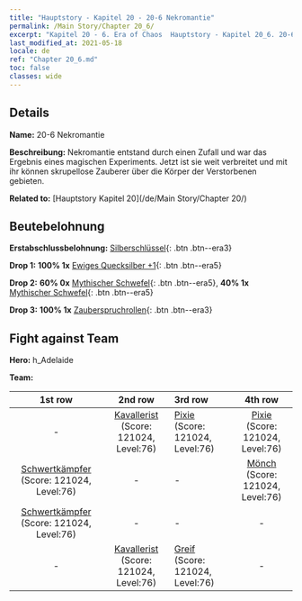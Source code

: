 ```yaml
---
title: "Hauptstory - Kapitel 20 - 20-6 Nekromantie"
permalink: /Main Story/Chapter 20_6/
excerpt: "Kapitel 20 - 6. Era of Chaos  Hauptstory - Kapitel 20_6. 20-6 Nekromantie"
last_modified_at: 2021-05-18
locale: de
ref: "Chapter 20_6.md"
toc: false
classes: wide
---
```


## Details

 **Name:** 20-6 Nekromantie

 **Beschreibung:** Nekromantie entstand durch einen Zufall und war das Ergebnis eines magischen Experiments. Jetzt ist sie weit verbreitet und mit ihr können skrupellose Zauberer über die Körper der Verstorbenen gebieten.

 **Related to:** [Hauptstory Kapitel 20](/de/Main Story/Chapter 20/)

## Beutebelohnung

 **Erstabschlussbelohnung:** [Silberschlüssel](/ItemsDE/con_693/){: .btn .btn--era3}

 **Drop 1:** **100% 1x** [Ewiges Quecksilber +1](/ItemsDE/mat_70/){: .btn .btn--era5}

 **Drop 2:** **60% 0x** [Mythischer Schwefel](/ItemsDE/mat_64/){: .btn .btn--era5}, **40% 1x** [Mythischer Schwefel](/ItemsDE/mat_64/){: .btn .btn--era5}

 **Drop 3:** **100% 1x** [Zauberspruchrollen](/ItemsDE/con_694/){: .btn .btn--era3}


## Fight against Team
 **Hero:** h_Adelaide

 **Team:**


  | 1st row | 2nd row | 3rd row | 4th row |
  |:----:|:----:|:----|:----:|
  | - | [Kavallerist](/de/units/Cavalier/) (Score: 121024, Level:76)  | [Pixie](/de/units/Sprite/) (Score: 121024, Level:76)  | [Pixie](/de/units/Sprite/) (Score: 121024, Level:76)  |
  | [Schwertkämpfer](/de/units/Swordsman/) (Score: 121024, Level:76)  | - | - | [Mönch](/de/units/Monk/) (Score: 121024, Level:76)  |
  | [Schwertkämpfer](/de/units/Swordsman/) (Score: 121024, Level:76)  | - | - | - |
  | - | [Kavallerist](/de/units/Cavalier/) (Score: 121024, Level:76)  | [Greif](/de/units/Griffin/) (Score: 121024, Level:76)  | - |


